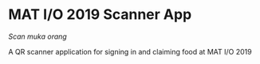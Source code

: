 # MAT I/O 2019 Scanner App
*_Scan muka orang_*

A QR scanner application for signing in and claiming food at MAT I/O 2019
